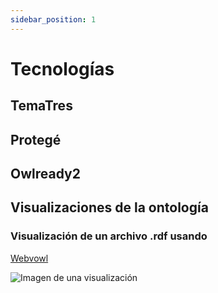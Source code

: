 ```yaml
---
sidebar_position: 1
---
```


# Tecnologías

## TemaTres

## Protegé

## Owlready2

## Visualizaciones de la ontología

### Visualización de un archivo .rdf usando 

[Webvowl](http://localhost:8080)

![Imagen de una visualización](/img/festivales-abya-yala.rdf(1).svg)





